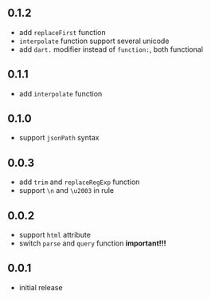 ## 0.1.2

- add `replaceFirst` function
- `interpolate` function support several unicode
- add `dart.` modifier instead of `function:`, both functional

## 0.1.1

- add `interpolate` function

## 0.1.0

- support `jsonPath` syntax

## 0.0.3

- add `trim` and `replaceRegExp` function
- support `\n` and `\u2003` in rule

## 0.0.2

- support `html` attribute
- switch `parse` and `query` function **important!!!**

## 0.0.1

- initial release
